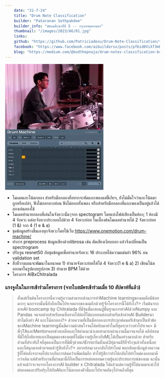 ```yaml
---
    date: "31-7-24"
    title: "Drum Note Classification"
    builder: "Pataranan Sethpakdee"
    builder_info: "มัธยมศึกษาปีที่ 5 -- กรุงเทพมหานคร"
    thumbnail: "/images/2023/66/01.jpg"
    links:
    github: "https://github.com/Patriciadesu/Drum-Note-Classification/tree/main"
    facebook: "https://www.facebook.com/aibuildersx/posts/pfbid0ViXf3mbcLRtAuxnvpUVkPeN1ELai64oep5eSwNED5nojpjivs7GBKrvWD9FYxMXbl"
    blog: "https://medium.com/@kodthepnaja/drum-notes-classification-bcd13e34b90f"
---
```


![image](/images/2023/66/01.jpg)
    
- โมเดลแกะโน้ตกลอง สำหรับมือกลองที่อยากจะหัดแกะเพลงแต่ขี้เกียจ, ยังไม่มั่นใจว่าแกะโน้ตมาถูกหรือเปล่า, ฟังไม่ออกบางท่อน ฟังไม่ออกทั้งเพลง หรือสำหรับมือกลองที่แกะเพลงเป็นอยู่แล้วได้ลองเล่นลองใช้
- โมเดลทำนายกลองที่เล่นในจังหวะนั้นๆจาก spectogram โดยแบ่งไฟล์เสียงเป็นห้อง; 1 ห้องมี 4 จังหวะ แต่ละจังหวะประกอบไปด้วย 4 จังหวะย่อย ในเบื้องต้นโมเดลทำนายได้ 2 จังหวะย่อย (1 &) จาก 4 (1 e & a)
- ชุดข้อมูลสร้างขึ้นเองทุกจังหวะโดยใช้เว็บ https://www.onemotion.com/drum-machine/
- ทำการ preprocess ข้อมูลเสียงด้วยlibrosa เช่น ตัดเสียงเงียบออก แล้วจึงเปลี่ยนเป็น spectrogram
- ปรับจูน resnet50 กับชุดข้อมูลเพื่อทำนายจังหวะ 16 ประเภทได้ความแม่นยำ 96% บน validation set
- สิ่งที่วางแผนจะพัฒนาในอนาคต 1) ทำนายจังหวะย่อยให้ได้ 4 จังหวะ(1 e & a) 2) เขียนโน้ตออกมาในรูปแบบรูปภาพ 3) ทำนาย BPM ได้ด้วย
- โครงการ AIBxChitralada

### แรงจูงในในการเข้าร่วมโครงการ (จากใบสมัครเข้าร่วมเมื่อ 10 สัปดาห์ที่แล้ว)

> ตั้งแต่เริ่มต้นโครงการนี้ความรู้ความสามารถด้านการทำMachine learningของผมคือมีน้อยมากๆ นอกจากนั้นนี่ยังถือเป็นโปรเจคแรกของผมอีกด้วยรู้จักโครงการนี้ได้ยังไง?> เริ่มต้นจากค่ายAI bootcamp by Chitralada ที่มีรุ่นพี่มาสอนปูพื้นฐานการทำAIด้วยNumpy และ Pandas จนจบค่ายสำหรับคนที่อยากไปต่อก็ได้แบบทดสอบสำหรับเข้าค่ายAI Builderมาทำไมถึงทำ AI แกะโน๊ตกลอง?> ด้วยความที่เป็นมือกลองการประยุกต์ดนตรีเข้ามาเป็นหัวข้อของMachine learningนั้นมีความน่าสนใจจนได้หยิบมาทำในที่สุดระหว่างทำโปรเจค> มีพี่ๆTAและMentorคอยช่วยเหลือและให้คำแนะนำเลยสามารถผ่านงานนี้มาจนจบได้ คลิปสอนที่มีให้ก็อธิบายและเปิดมุมมองของผมที่ไม่มีความรู้เกี่ยวกับMLได้เป็นอย่างมากด้วย สำหรับส่วนที่ประทับใจที่สุดคงเป็นการที่มีพี่ๆช่วยแก้Errorกันตั้งแต่3ทุ่มจนตี1ที่จริงๆแล้วทั้งเหนื่อยและก็สนุกมากด้วยจบแล้วรู้สึกยังไง?> อยากย้อนเวลากลับไปทำใหม่ พอกลับมานึกดูด้วยความรู้ที่ได้หลังจากจบไปบวกกับการค้นคว้าเพิ่มเติมอีก ทำให้รู้สึกว่าถ้าได้กลับไปทำใหม่คงออกมาดีกว่าเดิม แต่สำหรับงานที่ผ่านมานี้ก็ถือเป็นการหล่อหลอมความรู้และประสบการณ์ของผม ฉะนั้นแล้วแม้ว่าจะจบจากโครงการAI builder x Chitralada ไปแล้วแต่ความรู้ที่ได้มาผมจะนำไปต่อยอดและปรับปรุงให้กับAIแกะโน๊ตกลองตัวนี้และโปรเจคถัดๆไปจนถึงที่สุด

